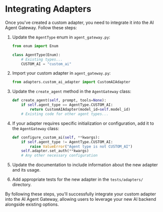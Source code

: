 # Integrating Adapters

Once you've created a custom adapter, you need to integrate it into the AI Agent Gateway. Follow these steps:

1. Update the `AgentType` enum in `agent_gateway.py`:
   ```python
   from enum import Enum

   class AgentType(Enum):
       # Existing types...
       CUSTOM_AI = "custom_ai"
   ```

2. Import your custom adapter in `agent_gateway.py`:
   ```python
   from adapters.custom_ai_adapter import CustomAIAdapter
   ```

3. Update the `create_agent` method in the `AgentGateway` class:
   ```python
   def create_agent(self, prompt, tools=None):
       if self.agent_type == AgentType.CUSTOM_AI:
           return CustomAIAdapter(model_id=self.model_id)
       # Existing code for other agent types...
   ```

4. If your adapter requires specific initialization or configuration, add it to the `AgentGateway` class:
   ```python
   def configure_custom_ai(self, **kwargs):
       if self.agent_type != AgentType.CUSTOM_AI:
           raise ValueError("Agent type is not CUSTOM_AI")
       self.adapter.set_auth(**kwargs)
       # Any other necessary configuration
   ```

5. Update the documentation to include information about the new adapter and its usage.

6. Add appropriate tests for the new adapter in the `tests/adapters/` directory.

By following these steps, you'll successfully integrate your custom adapter into the AI Agent Gateway, allowing users to leverage your new AI backend alongside existing options.
